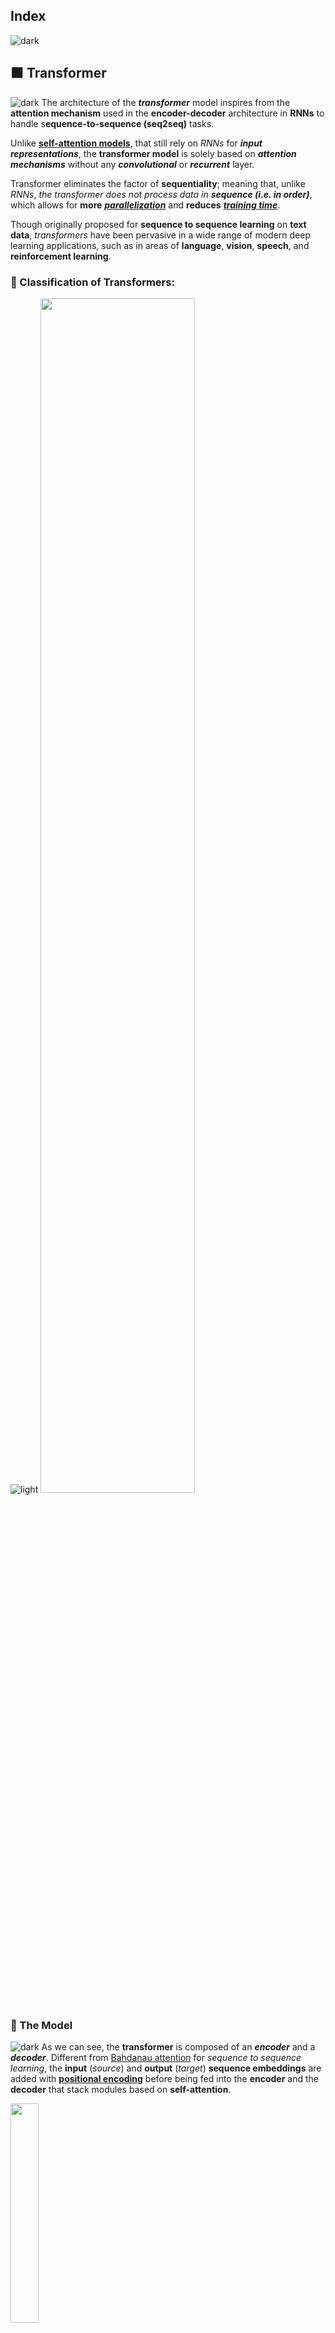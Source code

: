 ## Index
![dark](https://user-images.githubusercontent.com/12748752/141935752-90492d2e-7904-4f9f-a5a1-c4e59ddc3a33.png)

## ⬛ Transformer
![dark](https://user-images.githubusercontent.com/12748752/141935752-90492d2e-7904-4f9f-a5a1-c4e59ddc3a33.png)
The architecture of the **_transformer_** model inspires from the **attention mechanism** used in the **encoder-decoder** architecture in **RNNs** to handle s**equence-to-sequence (seq2seq)** tasks.

Unlike [**self-attention models**](https://github.com/iAmKankan/Neural-Network/blob/main/Attention-Mechanisms/self-attention.md#-self-attention-and-positional-encoding),  that still rely on _RNNs_ for **_input representations_**, the **transformer model** is solely based on **_attention mechanisms_** without any **_convolutional_** or **_recurrent_** layer. 

Transformer eliminates the factor of **sequentiality**; meaning that, unlike _RNNs_, _the transformer does not process data in_ **_sequence (i.e. in order)_**, which allows for **more** [**_parallelization_**](https://github.com/iAmKankan/MachineLearning_With_Python/blob/master/README.md#parallelization) and **reduces** [**_training time_**](https://github.com/iAmKankan/Data-Structure/blob/main/complexity.md).

Though originally proposed for **sequence to sequence learning** on **text data**, _transformers_ have been pervasive in a wide range of modern deep learning applications, such as in areas of **language**, **vision**, **speech**, and **reinforcement learning**.

### 🔲 Classification of Transformers:
![light](https://user-images.githubusercontent.com/12748752/141935760-406edb8f-cb9b-4e30-9b69-9153b52c28b4.png)
<img src="https://user-images.githubusercontent.com/12748752/167986704-ca5cb1fe-7730-4b61-a9f5-1aee7dbaa9e9.png" width=70%/>


### 🔲 The Model
![dark](https://user-images.githubusercontent.com/12748752/141935752-90492d2e-7904-4f9f-a5a1-c4e59ddc3a33.png)
As we can see, the **transformer** is composed of an **_encoder_** and a **_decoder_**. Different from [Bahdanau attention](https://github.com/iAmKankan/Neural-Network/blob/main/Attention-Mechanisms/bahdanau_attention.md) for _sequence to sequence learning_, the **input** (_source_) and **output** (_target_) **sequence embeddings** are added with [**positional encoding**](https://github.com/iAmKankan/Neural-Network/blob/main/Attention-Mechanisms/self-attention.md#-positional-encoding) before being fed into the **encoder** and the **decoder** that stack modules based on **self-attention**.

<img src="https://user-images.githubusercontent.com/12748752/164050988-292430e3-b184-4942-a92e-f2297b1541d1.png" width=30%/>
<p align="center"><ins><i>The transformer architecture</i></ins>.</p>

## The architecture in detail:
![dark](https://user-images.githubusercontent.com/12748752/141935752-90492d2e-7904-4f9f-a5a1-c4e59ddc3a33.png)
Here, the classical example of translating from _English to French_ using the transformer is considered. Input sentence is as such <img src="https://latex.codecogs.com/svg.image?{\color{Purple}\mathbf{I\&space;am\&space;a\&space;student}&space;}&space;&space;" title="https://latex.codecogs.com/svg.image?{\color{Purple}\mathbf{I\ am\ a\ student} } " />, and the expected output is <img src="https://latex.codecogs.com/svg.image?{\color{Purple}\mathbf{Je\&space;suis\&space;un\&space;\acute{e}tudiant}&space;}&space;" title="https://latex.codecogs.com/svg.image?{\color{Purple}\mathbf{Je\ suis\ un\ \acute{e}tudiant} }" />. 

In a _machine translation_ application, it would take a sentence in one language( here is English), and output its translation in another(here is French).

### <ins>Transformers as a _Blackbox_</ins>
<img src="https://user-images.githubusercontent.com/12748752/164888116-dfdb9a7f-60c1-4038-9bf6-3f47a133a244.png" width=80%/>

### <ins>The Encoder-Decoder Blocks</ins>
* Inside the Transformer box, exist _Encoder-Decoder_ Blocks and a connection between them.
* The **Encoding components** are in the stack of encoders (the paper stacks **six** of them on top of each other – there’s nothing magical about the number **6**, one can definitely experiment with other arrangements). The decoding components are in the stack of decoders of the _same number_(**6**).

<img src="https://user-images.githubusercontent.com/12748752/164888115-281a74f2-971d-4eb3-8bcb-0bb58b35727b.png" width=80% align="center"/> 

### <ins>Inside each Encoder-Decoder Stack</ins>
<img src="https://user-images.githubusercontent.com/12748752/167968727-488848ff-40d1-49a9-99ad-61287bebba3e.png" width=80% align="center"/>


### <ins>Inside each Encoder-Decoder Block</ins>
<img src="https://user-images.githubusercontent.com/12748752/168034980-004fd235-28cb-4831-9523-76480b411e11.png" width=80% align="center"/> 


### 🔲 The Encoder
![light](https://user-images.githubusercontent.com/12748752/141935760-406edb8f-cb9b-4e30-9b69-9153b52c28b4.png)
<img src="https://user-images.githubusercontent.com/12748752/171049973-6959aa04-a62b-4a5c-abbe-f2481462ea74.png" width=30%/>
<p align="center"><ins><i>A single Encoder Block</i></ins></p>

* The **_transformer encoder_** is a stack of _multiple identical layers_ with **_residual connections_** and **_layer normalizations_**, where each layer has **two sublayers** (_either is denoted as sublayer_).
    * The first is a **multi-head self-attention pooling** and 
    * The second is a **positionwise feed-forward network**. 
* Specifically, in the encoder **self-attention**- **queries**, **keys** and **values** are all from the the _outputs_ of the previous encoder layer. 
* Inspired by the **ResNet** design, a **residual connection** is employed around **both sublayers**. 
* In the transformer, for any input <img src="https://latex.codecogs.com/gif.image?\dpi{110}{\color{Purple}&space;\mathbf{x&space;\in&space;\mathbb{R}^{d}}}&space;" title="https://latex.codecogs.com/gif.image?\dpi{110}{\color{Purple} \mathbf{x \in \mathbb{R}^{d}}} " align="center" /> at any position of the sequence, we require that <img src="https://latex.codecogs.com/gif.image?\dpi{110}{\color{Purple}&space;\mathbf{sublayer(x)&space;\in&space;\mathbb{R}^{d}}}&space;" title="https://latex.codecogs.com/gif.image?\dpi{110}{\color{Purple} \mathbf{sublayer(x) \in \mathbb{R}^{d}}} " align="center"/> so that the residual connection <img src="https://latex.codecogs.com/gif.image?\dpi{110}{\color{Purple}&space;\mathbf{x&plus;sublayer(x)&space;\in&space;\mathbb{R}^{d}}}&space;" title="https://latex.codecogs.com/gif.image?\dpi{110}{\color{Purple} \mathbf{x+sublayer(x) \in \mathbb{R}^{d}}} " align="center" /> is feasible. 
* This addition from the _residual connection_ is immediately followed by **_layer normalization_**. 
* As a result, the **transformer encoder** outputs a _d-dimensional vector_ representation for _each position_ of the input sequence.

### <ins>_The input_</ins>
The raw data is an english text( in this particular scenario), however the transformer, like any other model, does not understand english language and thus, _the text is processed to convert every word into a_ **_unique numeric ID_**. 

This is done by using a specific dictionary of vocabulary, which can be generated from the training data, and that maps each word to a **numeric index**.

### <ins>_Embedding Layer_</ins>
As in other models, the transformer uses learned embeddings to transform the **input tokens** into **vectors of dimension d = 512**. During training, the model updates the numbers in the vectors to better represent the input tokens

### <ins>_Positional Encoding_</ins>
* Refer to the [**Positional Encoding** in self-Attention page](https://github.com/iAmKankan/Neural-Network/blob/main/Attention-Mechanisms/self-attention.md#-positional-encoding)
### <ins>_The Multi-Head Attention Layer — Self-Attention_</ins>
An attention function can be described as mapping a query and a set of key-value pairs to an output, where the query, keys, values, and output are all vectors. The output is computed as a weighted sum of the values, where the weight assigned to each value is computed by a compatibility function of the query with the corresponding key.

<img src="https://user-images.githubusercontent.com/12748752/171082932-d39bfe4b-8ae6-4f93-b6ee-3b8d53e1a4bb.png" width=50%/>

<p align="center"><ins><i><b>(left) Scaled Dot-Product Attention. (right) Multi-Head Attention consists of several attention layers running in parallel.</b></i></ins>.</p>

![light](https://user-images.githubusercontent.com/12748752/141935760-406edb8f-cb9b-4e30-9b69-9153b52c28b4.png)


### 🔲 The Multi-Head Attention Layer — Self-Attention
![light](https://user-images.githubusercontent.com/12748752/141935760-406edb8f-cb9b-4e30-9b69-9153b52c28b4.png)
> The Multi-Head Attention Layer (source)

There are two terms that need to be addressed in this section, _**self-attention**_ and **_multi-head_**.

### _◼️ Self-Attention:_
> #### The goal of **_self-attention_** is to <i><ins>capture contextual relationships between words</ins></i> in the sentence <i><ins>by creating an attention-based vector of every input word</ins></i>. 

The **_attention-based vectors_** help to understand how relevant every word in the input sentence is with respect to other words in the sentence (as well as itself).

The scale dot-product attention illustrated on the left side of figure 6 is applied to calculate attention-based vectors. Below is a detailed explanation of how these vectors are created from the positional embeddings.

The first step is to obtain the Query (Q), Keys (K) and Values (V). This is done by passing the same copy of the positional embeddings through three different linear layers, as seen in the figure below.

The second step is to create an attention filter from the Query (Q) and the Key (K). The attention filter will indicate how much each word is attended to at every position. It is created by applying the formula found in figure 8.


Figure 8: Generating an Attention Filter from the Query (Q) and the Key (K) (Image by Author)
Finally, to obtain an attention-based matrix (the final output of the self-attention layer), a matrix to matrix multiplication (matmul) is done between the attention filter and the Value (V) matrix generated previously. Resulting in the following final formula:

<img src="https://latex.codecogs.com/svg.image?\large&space;{\color{Purple}&space;\mathbf{Attention(Q,K,V)=&space;softmax(\frac{QK^T}{\sqrt{d_k}})V&space;}&space;}" title="https://latex.codecogs.com/svg.image?\large {\color{Purple} \mathbf{Attention(Q,K,V)= softmax(\frac{QK^T}{\sqrt{d_k}})V } }" />

### _◼️ Multi-Head Attention:_
As seen on the right side of figure 6, the scaled-dot product attention (i.e. self-attention) is not applied only once, but also several times (in the original paper it is applied 8 times). The objective is to generate several attention-based vectors for the same word. This helps the model to have different representations of the words' relations in a sentence.

The different attention-based matrices generated from the different heads are concatenated together and passed through a linear layer to shrink the size back to that of a single matrix.

#### Residual Connections, Add & Norm and the Feed-Forward Network

As one can notice from figure 1, the architecture includes residual connections (RC). The residual connections' goal is avoid loss of important information found in old information by allowing these information to bypass the multi-head attention layer. Therefore, the positional embeddings are added to the output of the multi-head attention and then normalized (Add & Norm) before passing it into a regular feed-forward network.


![light](https://user-images.githubusercontent.com/12748752/141935760-406edb8f-cb9b-4e30-9b69-9153b52c28b4.png)


### 🔲 The Decoder
![light](https://user-images.githubusercontent.com/12748752/141935760-406edb8f-cb9b-4e30-9b69-9153b52c28b4.png)
<img src="https://user-images.githubusercontent.com/12748752/171049969-c7791fe9-5c19-4459-9bca-ca48944c7597.png" width=25%/>
<p align="center"> <ins><i>A single Decoder Block</i></ins></p>

The **_transformer decoder_** is also a stack of _multiple identical layers_ with **_residual connections_** and **_layer normalizations_**, the **decoder** inserts one more sublayer (total **three**), known as the **encoder-decoder attention**, between these two layers. 
* In the **encoder-decoder attention** , **queries** are from the _outputs_ of the _previous decoder layer_, and the **keys** and **values** are from the **transformer encoder outputs**. 
* In the decoder **self-attention**- **queries**, **keys**, and **values** are all from the the outputs of the **previous decoder layer**. 
* However, each position in the decoder is allowed to only attend to all positions in the decoder up to that position.
* This **masked attention** preserves the **auto-regressive** property, ensuring that the _prediction only depends on those output tokens that have been generated_.

We have already described and implemented multi-head attention based on [scaled dot-products](https://github.com/iAmKankan/Neural-Network/blob/main/Attention-Mechanisms/multi-head.md) and [positional encoding](https://github.com/iAmKankan/Neural-Network/blob/main/Attention-Mechanisms/self-attention.md#-positional-encoding).

* The main differences between the decoder and the encoder are that the **decoder** takes in **two inputs** and applies **_multi-head attention_** _twice_ with one of them being "**masked**". 
* Also, the **final linear layer** in the decoder has the size (i.e. number of units) equal to the number of words in the target dictionary (in this case the french language dictionary). Each unit will be assigned a score; the softmax is applied to convert these scores into probabilities indicating the probability of each word to be present in the output.

### <ins>_The input_</ins>
The decoder takes in two inputs:

1. **The output of the encoder** — these are the **keys (K)** and the **values (V)** that the decoder performs **multi-head attention on** . In this **multi-head attention layer**, the **query (Q)** is the output of the masked multi-head attention.
2. **The output text shifted to the right** — This is to ensure that predictions at a specific position **"i"** can only depend at positions less than **i** (see figure below). Therefore, the decoder will take in all words already predicted (position **0 to i-1**) before the actual word to be predicted at position **i**. Note that the first generated word passed to the decoder is the token `<start>` and the prediction process continues until the decoder generates a special end token `<eos>`.

 <img src="https://user-images.githubusercontent.com/12748752/169290757-0d143632-7fd4-45af-857e-c25ee5db6ed9.gif" />

 <ins><i><b>Outputs Shifted by Right as Inputs to the Decoder In the Inference Stage   </b></i></ins>(Image by ['Kheirie Elhariri](https://towardsdatascience.com/attention-is-all-you-need-e498378552f9))
 
 
 ### _◼️ Masked Multi-Head Attention_
The process of the masked multi-head attention is similar to that of the regular multi-head attention. The only difference is that after multiplying the matrices Q and K, and scaling them, a special mask is applied on the resulting matrix before applying the softmax (see left diagram of figure 6-Mask opt.). The objective is to have every word at a specific position "i" in the text to only attend to every other position in the text up until its current position included (position 0 until position i). This is important in the training phase, as when predicting the word at position i+1, the model will only pay attention to all the words before that position. Therefore, all positions after i, are masked and set to negative infinity before passing them to the softmax operation, which results in 0s in the attention filter (see figure 11).
 
 
 ### 🔲 The Conclusion
The Transformer model is a deep learning model that has been in the field for five years now, and that has lead to several top performing and state of the art models such as the BERT model. Giving its dominance in the field of NLP and its expanding usage in other fields such as computer vision, it is important to understand its architecture. This article covers the different components of the transformer and highlights their functionalities.
 
![light](https://user-images.githubusercontent.com/12748752/141935760-406edb8f-cb9b-4e30-9b69-9153b52c28b4.png)
![light](https://user-images.githubusercontent.com/12748752/141935760-406edb8f-cb9b-4e30-9b69-9153b52c28b4.png)

### 🔲 The individual _Encoder-Decoder_ Blocks
<img src="https://user-images.githubusercontent.com/12748752/164050988-292430e3-b184-4942-a92e-f2297b1541d1.png" align="right" width=25% />

The encoders are all identical in structure (yet they do not share weights). Each one is broken down into two sub-layers:
#### Each Encoder block having two components
  1) A **Feedforward layer**
  2) A **Self-attention** layer
The encoder’s inputs first flow through a **self-attention layer** – _a layer that helps the encoder look at other words in the input sentence as it encodes a specific word._

The outputs of the **self-attention layer** are fed to a **feed-forward** neural network. The exact same neural network is independently applied to each position.
#### Each Decoder block having three components
  1) A **Feedforward layer** 
  2) A **Self-attention** layer
  3) A **Encoder-Decoder Attention** layer
  
The decoder has both those layers, but between them is an **attention layer** that helps the decoder focus on relevant parts of the input sentence (_similar what attention does in seq2seq models_).


![light](https://user-images.githubusercontent.com/12748752/141935760-406edb8f-cb9b-4e30-9b69-9153b52c28b4.png)
![light](https://user-images.githubusercontent.com/12748752/141935760-406edb8f-cb9b-4e30-9b69-9153b52c28b4.png)

## ⬛ Embedding Algorithm
![dark](https://user-images.githubusercontent.com/12748752/141935752-90492d2e-7904-4f9f-a5a1-c4e59ddc3a33.png)

Let’s start to look at the various **vectors**/**tensors** and how they flow between the _above components_ to turn the _input of a trained model into an output_.
<img src="https://user-images.githubusercontent.com/12748752/168201541-73b96f67-a6b5-4b72-9201-4a26dfd7670a.png" width=80%/>

<p align="center"><i><ins><b> Each word is embedded into a vector of size 512. We'll represent those vectors with these simple boxes</b></ins></i></p>

* As is the case in NLP applications in general, we begin by turning each input word into a **vector** using an **_embedding algorithm_**.
* The _embedding only happens_ in the **bottom-most encoder**. 
* It is common to all the **encoders** is that they receive a **list of vectors each of the size 512** – In the bottom encoder that would be the **word embeddings**, but in **other encoders**, it would be the output of the encoder that’s directly below. 
* The size of this list is **hyperparameter** we can set – **_basically it would be the length of the longest sentence in our training dataset_**.
* After embedding the words in our **input sequence**, each of them flows through each of the two layers of the encoder.

<img src="https://user-images.githubusercontent.com/12748752/168204497-97f950e0-ad92-4037-a076-3eaf07196dcb.png" width=80% />

#### _Important Notes_:
* One key property of the **Transformer**, _the word in each position flows through its own path in the encoder_. There are dependencies between these paths in the **self-attention layer**. 
* The **feed-forward layer** does not have those dependencies, how ever and thus the various paths can be executed in parallel while flowing through the feed-forward layer.

Next, we’ll switch up the example to a shorter sentence and we’ll look at what happens in each sub-layer of the encoder.

### 🔲 Now We’re Encoding!
* As we’ve mentioned already, an **encoder** receives a _list of vectors as input_. 
* It processes this list by passing these vectors into a ‘**self-attention**’ layer, then into a **feed-forward neural network**, then sends out the output upwards to the next encoder.

<img src="https://user-images.githubusercontent.com/12748752/171093005-300c9b35-ee50-44f0-9d73-1cefc56067ca.png" width=80%/>

<p align="center"><i><ins><b>The word at each position passes through a self-attention process. Then, they each pass through a feed-forward neural network -- the exact same network with each vector flowing through it separately.</b></ins></i></p>


![dark](https://user-images.githubusercontent.com/12748752/141935752-90492d2e-7904-4f9f-a5a1-c4e59ddc3a33.png)
## ⬛ Self-Attention at a High Level
![dark](https://user-images.githubusercontent.com/12748752/141935752-90492d2e-7904-4f9f-a5a1-c4e59ddc3a33.png)
### "_Attention is All You Need_" this paper first showed us the concept of “**_self-attention_**”.
### <ins>How does it work</ins>
#### Input sentence : "<img src="https://latex.codecogs.com/svg.image?{\color{Purple}&space;\textbf{\textrm&space;{The&space;animal&space;didn't&space;cross&space;the&space;street&space;because&space;it&space;was&space;too&space;tired}}}" title="https://latex.codecogs.com/svg.image?{\color{Purple} \textbf{\textrm {The animal didn't cross the street because it was too tired}}}" align="center" /> "

> #### What does “**it**” in this sentence refer to?  Is it referring to the street or to the animal? It’s a simple question to a human, but not as simple to an algorithm. 

* When the model is processing the word “**it**”, **self-attention** allows it to associate “**it**” with “**animal**”.
* As the model processes each _word_ (each position in the input sequence), **self attention** allows it to look at _other positions_ in the input sequence for clues that can help lead to a better encoding for this word.
* In **RNNs**, think of how maintaining a hidden state allows an **RNN** to incorporate its representation of previous words/vectors it has processed with the current one it’s processing. 
* Self-attention is the method the Transformer uses to bake the “**understanding**” of other relevant words into the one we’re currently processing.
<img src="https://user-images.githubusercontent.com/12748752/171284998-28585e5b-fd1b-4303-8be1-61938921aa75.png" width= 50%/>

## ⬛ Self-Attention in Detail
![dark](https://user-images.githubusercontent.com/12748752/141935752-90492d2e-7904-4f9f-a5a1-c4e59ddc3a33.png)
Let’s first look at how to calculate self-attention using vectors, then proceed to look at how it’s actually implemented – using matrices.
### <ins><i>Self-attention using vectors</i></ins>:
####  <ins>The first step</ins>:     
* In calculating self-attention is to create **three vectors** from each of the encoder’s input vectors (_in this case, the embedding of each word_). So for each word, we create a **Query vector**, a **Key vector**, and a **Value vector**. 
* These vectors are created by **multiplying the embedding** by **three matrices** that we trained during the training process.

> Notice that these new vectors are smaller in dimension than the embedding vector. Their dimensionality is 64, while the embedding and encoder input/output vectors have dimensionality of 512. They don’t HAVE to be smaller, this is an architecture choice to make the computation of multiheaded attention (mostly) constant.

<img src="https://user-images.githubusercontent.com/12748752/171284991-437781f4-ab77-47f9-bf73-64296d190174.png" width= 50%/>

<p align="center"><i><ins><b>Multiplying x1 by the WQ weight matrix produces q1, the "query" vector associated with that word. We end up creating a "query", a "key", and a "value" projection of each word in the input sentence.</b></ins></i></p>

### What are the “query”, “key”, and “value” vectors?
> They’re abstractions that are useful for calculating and thinking about attention. Once you proceed with reading how attention is calculated below, you’ll know pretty much all you need to know about the role each of these vectors plays.

#### <ins>The second step</ins>:
* In calculating **self-attention** is to calculate a score. 
* Say we’re calculating the **self-attention** for the _first word_ in this example, “**Thinking**”.
   * _We need to score each word of the input sentence against this word._ 
   * The score determines how much focus to place on other parts of the input sentence as we encode a word at a certain position.

The score is calculated by taking the dot product of the **_query vector_** with the key vector of the respective word we’re scoring. So if we’re processing the **self-attention** for the word in _position_ **#1**, the first score would be the dot product of **q1** and **k1**. The second score would be the dot product of **q1** and **k2**.

<img src="https://user-images.githubusercontent.com/12748752/171481656-e8230d49-a591-4563-9437-3c875973db1d.png" width=60%/>

#### <ins>The third and fourth steps</ins>:
These steps are to divide the scores by **8** (_the square root of the dimension of the key vectors used in the paper – 64. This leads to having more stable gradients. There could be other possible values here, but this is the default_), then pass the result through a **softmax** operation. **Softmax** **_normalizes_** the scores so they’re all positive and add up to **1**.

<img src="https://user-images.githubusercontent.com/12748752/171481652-6564521c-42a2-4c24-a773-c2f30a4eebeb.png" width=60%/>

This **softmax** score determines how much each word will be expressed at this position. Clearly the word at this position will have the highest **softmax** score, but sometimes it’s useful to attend to another word that is relevant to the current word.

#### <ins>The fifth step</ins>:
* It is to _multiply_ each **value vector** by the **softmax score** (_in preparation to sum them up_). 
* The intuition here is to keep intact the values of the word(s) we want to focus on, and drown-out irrelevant words (_by multiplying them by tiny numbers like 0.001, for example_).

#### <ins>The sixth step</ins>:
* The sixth step is to _sum up_ the **_weighted value vectors_**. This produces the **output** of the **self-attention** layer at this position (_for the first word_).
* That concludes the self-attention calculation. 
* The resulting vector is one we can send along to the **feed-forward neural network**. 
* In the actual implementation, however, this calculation is done in matrix form for faster processing. 
* So let’s look at that now that we’ve seen the intuition of the calculation on the word level.
<img src="https://user-images.githubusercontent.com/12748752/171481649-61f756c0-5ad7-49a1-9b01-10aa30776769.png" width=60%/>

### <ins><i>Matrix Calculation of Self-Attention</i></ins>:
#### <ins>The first step</ins>:
The first step is to calculate the Query, Key, and Value matrices. We do that by packing our embeddings into a matrix **X**, and multiplying it by the weight matrices we’ve trained (**WQ**, **WK**, **WV**).

<img src="https://user-images.githubusercontent.com/12748752/171481646-a1d00cb5-1915-4b40-bce6-d53202402b0e.png" width=60%/>
<p align="center" ><ins><i><b>Every row in the X matrix corresponds to a word in the input sentence. We again see the difference in size of the embedding vector (512, or 4 boxes in the figure), and the q/k/v vectors (64, or 3 boxes in the figure)</b></i></ins></p>

#### <ins>Finally</ins>:
Finally, since we’re dealing with **matrices**, we can condense steps two through six in one formula to calculate the outputs of the self-attention layer.

<img src="https://user-images.githubusercontent.com/12748752/171481640-20367973-a9d1-4512-89b3-5039371a6bd5.png" width=60%/>
<p align="center" ><ins><i><b>The self-attention calculation in matrix form</b></i></ins></p>

## Multi-Headed Attention
![dark](https://user-images.githubusercontent.com/12748752/141935752-90492d2e-7904-4f9f-a5a1-c4e59ddc3a33.png)
The paper further refined the **self-attention** layer by adding a mechanism called “**multi-headed**” attention. This improves the performance of the attention layer in **two ways**:
* It expands the model’s ability to focus on different positions. Yes, in the example above, **z1** contains a little bit of every other encoding, but it could be dominated by the the actual word itself. It would be useful if we’re translating a sentence like “_The animal didn’t cross the street because it was too tired_”, we would want to know which word “it” refers to.
* It gives the attention layer multiple “**representation subspaces**”. As we’ll see next, with multi-headed attention we have not only one, but multiple sets of **Query**/**Key**/**Value** weight matrices (the Transformer uses eight attention heads, so we end up with eight sets for each encoder/decoder). Each of these sets is randomly initialized. Then, after training, each set is used to project the input embeddings (or vectors from lower encoders/decoders) into a different representation subspace.

<img src="https://user-images.githubusercontent.com/12748752/171481637-fadbcd00-b01d-4d2d-9ecc-9b7e43e7e39f.png" width=60%/>

<p align="center" ><ins><i><b>With multi-headed attention, we maintain separate Q/K/V weight matrices for each head resulting in different Q/K/V matrices. As we did before, we multiply X by the WQ/WK/WV matrices to produce Q/K/V matrices.</b></i></ins></p>

If we do the same self-attention calculation we outlined above, just eight different times with different weight matrices, we end up with eight different Z matrices
<img src="https://user-images.githubusercontent.com/12748752/171481622-3238a862-c630-4711-b13c-39215b45a2cb.png" width=60%/>

This leaves us with a bit of a challenge. The feed-forward layer is not expecting eight matrices – it’s expecting a single matrix (a vector for each word). So we need a way to condense these eight down into a single matrix.

How do we do that? We concat the matrices then multiply them by an additional weights matrix WO.

<img src="https://user-images.githubusercontent.com/12748752/171481663-3a2c2ffd-8c20-4aab-a9e7-7758d8f11e38.png" width=60%/>

That’s pretty much all there is to multi-headed self-attention. It’s quite a handful of matrices, I realize. Let me try to put them all in one visual so we can look at them in one place
<img src="https://user-images.githubusercontent.com/12748752/171481659-b9a340f1-5cec-4479-aadc-fe73acec3283.png" width=60%/>

Now that we have touched upon attention heads, let’s revisit our example from before to see where the different attention heads are focusing as we encode the word “it” in our example sentence:
<img src="https://user-images.githubusercontent.com/12748752/171727414-6f6a4a3f-cb1d-4910-bb68-5f72c66b8c05.png" width=60%/>
<ins><b><i>As we encode the word "it", one attention head is focusing most on "the animal", while another is focusing on "tired" -- in a sense, the model's representation of the word "it" bakes in some of the representation of both "animal" and "tired".</i></b></ins>

If we add all the attention heads to the picture, however, things can be harder to interpret:
<img src="https://user-images.githubusercontent.com/12748752/171727404-c3c0f61a-3653-4bf5-9d82-bd6f257e5339.png" width=60%/>

## Representing The Order of The Sequence Using Positional Encoding
![dark](https://user-images.githubusercontent.com/12748752/141935752-90492d2e-7904-4f9f-a5a1-c4e59ddc3a33.png)
One thing that’s missing from the model as we have described it so far is a way to account for the order of the words in the input sequence.

To address this, the transformer adds a vector to each input embedding. These vectors follow a specific pattern that the model learns, which helps it determine the position of each word, or the distance between different words in the sequence. The intuition here is that adding these values to the embeddings provides meaningful distances between the embedding vectors once they’re projected into Q/K/V vectors and during dot-product attention.

<img src="https://user-images.githubusercontent.com/12748752/171743549-2dd3b49b-a845-4573-956d-aa347a83da81.png" width=60%/>
<ins><b><i>To give the model a sense of the order of the words, we add positional encoding vectors -- the values of which follow a specific pattern</i></b></ins>

If we assumed the embedding has a dimensionality of 4, the actual positional encodings would look like this:
<img src="https://user-images.githubusercontent.com/12748752/171743545-4abd6f3d-e5b1-47fd-afa9-c68bcc41a04d.png" width=60%/>

What might this pattern look like?

In the following figure, each row corresponds to a positional encoding of a vector. So the first row would be the vector we’d add to the embedding of the first word in an input sequence. Each row contains 512 values – each with a value between 1 and -1. We’ve color-coded them so the pattern is visible.


The formula for positional encoding is described in the paper (section 3.5). You can see the code for generating positional encodings in get_timing_signal_1d(). This is not the only possible method for positional encoding. It, however, gives the advantage of being able to scale to unseen lengths of sequences (e.g. if our trained model is asked to translate a sentence longer than any of those in our training set).

July 2020 Update: The positional encoding shown above is from the Tranformer2Transformer implementation of the Transformer. The method shown in the paper is slightly different in that it doesn’t directly concatenate, but interweaves the two signals. The following figure shows what that looks like. Here’s the code to generate it:


## The Residuals
![dark](https://user-images.githubusercontent.com/12748752/141935752-90492d2e-7904-4f9f-a5a1-c4e59ddc3a33.png)
One detail in the architecture of the encoder that we need to mention before moving on, is that each sub-layer (self-attention, ffnn) in each encoder has a **residual connection around it**, and is followed by a **layer-normalization step**.

<img src="https://user-images.githubusercontent.com/12748752/171743538-2e08ce92-68d8-438d-bdf3-2536c2000a6a.png" width=60%/>

If we’re to visualize the vectors and the layer-norm operation associated with self attention, it would look like this:
<img src="https://user-images.githubusercontent.com/12748752/171743535-263f3f2a-06d1-443e-9307-cb09e8d14004.png" width=60%/>

This goes for the sub-layers of the decoder as well. If we’re to think of a Transformer of 2 stacked encoders and decoders, it would look something like this:
<img src="https://user-images.githubusercontent.com/12748752/171743529-09aedc03-34fa-424e-954f-9e1ad039e1ac.png" width=60%/>


![dark](https://user-images.githubusercontent.com/12748752/141935752-90492d2e-7904-4f9f-a5a1-c4e59ddc3a33.png)
![dark](https://user-images.githubusercontent.com/12748752/141935752-90492d2e-7904-4f9f-a5a1-c4e59ddc3a33.png)

## The Transformer Architecture
![dark](https://user-images.githubusercontent.com/12748752/141935752-90492d2e-7904-4f9f-a5a1-c4e59ddc3a33.png)
In a groundbreaking 2017 paper, a team of Google researchers suggested that “Attention Is All You Need.” They managed to create an architecture called the Transformer, which significantly improved the state of the art in NMT **_without using any recurrent or convolutional layers_**, just **attention mechanisms** (plus embedding layers, dense layers, normalization layers, and a few other bits and pieces). As an extra bonus, this architecture was also much faster to train and easier to parallelize, so they managed to train it at a fraction of the time and cost of the previous state-of-the-art models.

<img src="https://user-images.githubusercontent.com/12748752/164050988-292430e3-b184-4942-a92e-f2297b1541d1.png" width=50%/>
<ins><b><i> The Transformer architecture</i></b></ins>

Let’s walk through this figure:
* The lefthand part is the encoder. Just like Encoder–Decoder network, it takes as input a batch of sentences represented as sequences of word IDs (the input shape is [batch size, max input sentence length]), and it encodes each word into a 512-dimensional representation (so the encoder’s output shape is [batch size, max input sentence length, 512]). Note that the top part of the encoder is stacked N times (in the paper, N = 6).

* The righthand part is the decoder. During training, it takes the target sentence as input (also represented as a sequence of word IDs), shifted one time step to the right (i.e., a start-of-sequence token is inserted at the beginning). It also receives the outputs of the encoder (i.e., the arrows coming from the left side). Note that the top part of the decoder is also stacked N times, and the encoder stack’s final outputs are fed to the decoder at each of these N levels. Just like earlier, the decoder outputs a probability for each possible next word, at each time step (its output shape is [batch size, max output sentence length, vocabulary length]).



![dark](https://user-images.githubusercontent.com/12748752/141935752-90492d2e-7904-4f9f-a5a1-c4e59ddc3a33.png)
![dark](https://user-images.githubusercontent.com/12748752/141935752-90492d2e-7904-4f9f-a5a1-c4e59ddc3a33.png)

### ◼️ 1) <ins>_Positionwise Feed-Forward Networks_</ins> 
The **positionwise feed-forward network** transforms the representation at all the sequence positions using the same **Multilayer Perceptron**(MLP). This is why we call it positionwise. In the implementation below, the input **X** with shape (batch size, number of time steps or sequence length in tokens, number of hidden units or feature dimension) will be transformed by a two-layer MLP into an output tensor of shape (batch size, number of time steps, ffn_num_outputs).

```Python
#@save
class PositionWiseFFN(tf.keras.layers.Layer):
    """Positionwise feed-forward network."""
    def __init__(self, ffn_num_hiddens, ffn_num_outputs, **kwargs):
        super().__init__(*kwargs)
        self.dense1 = tf.keras.layers.Dense(ffn_num_hiddens)
        self.relu = tf.keras.layers.ReLU()
        self.dense2 = tf.keras.layers.Dense(ffn_num_outputs)

    def call(self, X):
        return self.dense2(self.relu(self.dense1(X)))
        
ffn = PositionWiseFFN(4, 8)
ffn(tf.ones((2, 3, 4)))[0]
```        

### 2) <ins>_Residual Connection and Layer Normalization_</ins> 
Now let us focus on the “add & norm” component in Fig. 10.7.1. As we described at the beginning of this section, this is a residual connection immediately followed by layer normalization. Both are key to effective deep architectures.

In Section 7.5, we explained how batch normalization recenters and rescales across the examples within a minibatch. Layer normalization is the same as batch normalization except that the former normalizes across the feature dimension. Despite its pervasive applications in computer vision, batch normalization is usually empirically less effective than layer normalization in natural language processing tasks, whose inputs are often variable-length sequences.

The following code snippet compares the normalization across different dimensions by layer normalization and batch normalization.

### Summary
![dark](https://user-images.githubusercontent.com/12748752/141935752-90492d2e-7904-4f9f-a5a1-c4e59ddc3a33.png)
* The transformer is an instance of the encoder-decoder architecture, though either the encoder or the decoder can be used individually in practice.
* In the transformer, multi-head self-attention is used for representing the input sequence and the output sequence, though the decoder has to preserve the auto-regressive property via a masked version.
* Both the residual connections and the layer normalization in the transformer are important for training a very deep model.
* The positionwise feed-forward network in the transformer model transforms the representation at all the sequence positions using the same MLP.


## References:
![dark](https://user-images.githubusercontent.com/12748752/141935752-90492d2e-7904-4f9f-a5a1-c4e59ddc3a33.png)
* **Hands-On Machine Learning with Scikit-Learn, Keras, and TensorFlow, 2nd Edition by Aurélien Géron**
* [Jay Alammar](http://jalammar.github.io/illustrated-transformer/)
* [Kheirie Elhariri](https://towardsdatascience.com/attention-is-all-you-need-e498378552f9)
